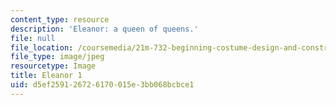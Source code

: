 ```yaml
---
content_type: resource
description: 'Eleanor: a queen of queens.'
file: null
file_location: /coursemedia/21m-732-beginning-costume-design-and-construction-fall-2008/d5ef259126726170015e3bb068bcbce1_eleanor1.jpg
file_type: image/jpeg
resourcetype: Image
title: Eleanor 1
uid: d5ef2591-2672-6170-015e-3bb068bcbce1
---
```

